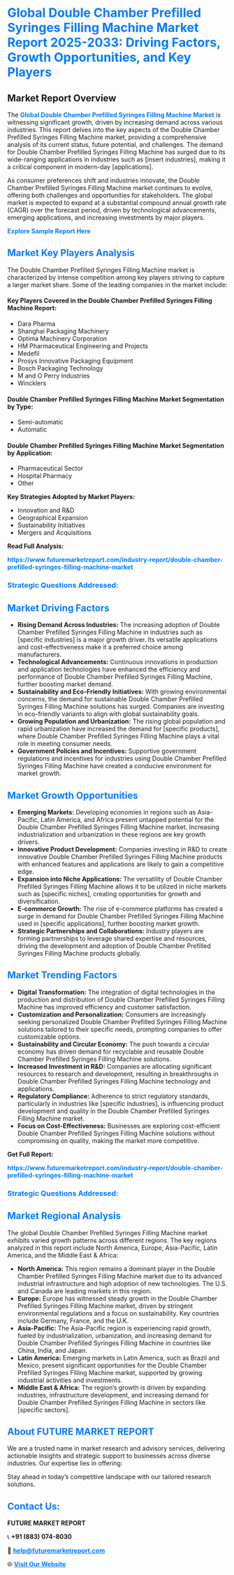 <h1 style="color: #007BFF;">Global Double Chamber Prefilled Syringes Filling Machine Market Report 2025-2033: Driving Factors, Growth Opportunities, and Key Players</h1>

<section id="overview">
<h2>Market Report Overview</h2>
<p>The <a href="https://www.futuremarketreport.com/industry-report/double-chamber-prefilled-syringes-filling-machine-market" style="color: #007BFF; text-decoration: none;"><strong>Global Double Chamber Prefilled Syringes Filling Machine Market</strong></a> is witnessing significant growth, driven by increasing demand across various industries. This report delves into the key aspects of the Double Chamber Prefilled Syringes Filling Machine market, providing a comprehensive analysis of its current status, future potential, and challenges. The demand for Double Chamber Prefilled Syringes Filling Machine has surged due to its wide-ranging applications in industries such as [insert industries], making it a critical component in modern-day [applications].</p>
<p>As consumer preferences shift and industries innovate, the Double Chamber Prefilled Syringes Filling Machine market continues to evolve, offering both challenges and opportunities for stakeholders. The global market is expected to expand at a substantial compound annual growth rate (CAGR) over the forecast period, driven by technological advancements, emerging applications, and increasing investments by major players.</p>
</section>

<section id="overview">
<p><a href="https://www.futuremarketreport.com/request-sample/reportId=79125" style="color: #007BFF; text-decoration: none;"><strong>Explore Sample Report Here</strong></a></p>
</section>

<section id="key-players">
<h2 style="color: #007BFF;">Market Key Players Analysis</h2>
<p>The Double Chamber Prefilled Syringes Filling Machine market is characterized by intense competition among key players striving to capture a larger market share. Some of the leading companies in the market include:</p>
<h4>Key Players Covered in the Double Chamber Prefilled Syringes Filling Machine Report:</h4>
<ul><li>Dara Pharma</li><li>Shanghai Packaging Machinery</li><li>Optima Machinery Corporation</li><li>HM Pharmaceutical Engineering and Projects</li><li>Medefil</li><li>Prosys Innovative Packaging Equipment</li><li>Bosch Packaging Technology</li><li>M and O Perry Industries</li><li>Wincklers</li></ul>
<h4>Double Chamber Prefilled Syringes Filling Machine Market Segmentation by Type:</h4>
<ul><li>Semi-automatic</li><li>Automatic</li></ul>

<h4>Double Chamber Prefilled Syringes Filling Machine Market Segmentation by Application:</h4>
<ul><li>Pharmaceutical Sector</li><li>Hospital Pharmacy</li><li>Other</li></ul>
<p><strong>Key Strategies Adopted by Market Players:</strong></p>
<ul>
<li>Innovation and R&D</li>
<li>Geographical Expansion</li>
<li>Sustainability Initiatives</li>
<li>Mergers and Acquisitions</li>
</ul>
</section>

<section>
<p><strong>Read Full Analysis: </strong></p><a href="https://www.futuremarketreport.com/industry-report/double-chamber-prefilled-syringes-filling-machine-market" style="color: #007BFF; text-decoration: none;"><strong>https://www.futuremarketreport.com/industry-report/double-chamber-prefilled-syringes-filling-machine-market</strong></a>
<h3 style="color: #007BFF;">Strategic Questions Addressed:</h3>
</section>

<section id="driving-factors">
<h2 style="color: #007BFF;">Market Driving Factors</h2>
<ul>
<li><strong>Rising Demand Across Industries:</strong> The increasing adoption of Double Chamber Prefilled Syringes Filling Machine in industries such as [specific industries] is a major growth driver. Its versatile applications and cost-effectiveness make it a preferred choice among manufacturers.</li>
<li><strong>Technological Advancements:</strong> Continuous innovations in production and application technologies have enhanced the efficiency and performance of Double Chamber Prefilled Syringes Filling Machine, further boosting market demand.</li>
<li><strong>Sustainability and Eco-Friendly Initiatives:</strong> With growing environmental concerns, the demand for sustainable Double Chamber Prefilled Syringes Filling Machine solutions has surged. Companies are investing in eco-friendly variants to align with global sustainability goals.</li>
<li><strong>Growing Population and Urbanization:</strong> The rising global population and rapid urbanization have increased the demand for [specific products], where Double Chamber Prefilled Syringes Filling Machine plays a vital role in meeting consumer needs.</li>
<li><strong>Government Policies and Incentives:</strong> Supportive government regulations and incentives for industries using Double Chamber Prefilled Syringes Filling Machine have created a conducive environment for market growth.</li>
</ul>
</section>

<section id="growth-opportunities">
<h2 style="color: #007BFF;">Market Growth Opportunities</h2>
<ul>
<li><strong>Emerging Markets:</strong> Developing economies in regions such as Asia-Pacific, Latin America, and Africa present untapped potential for the Double Chamber Prefilled Syringes Filling Machine market. Increasing industrialization and urbanization in these regions are key growth drivers.</li>
<li><strong>Innovative Product Development:</strong> Companies investing in R&D to create innovative Double Chamber Prefilled Syringes Filling Machine products with enhanced features and applications are likely to gain a competitive edge.</li>
<li><strong>Expansion into Niche Applications:</strong> The versatility of Double Chamber Prefilled Syringes Filling Machine allows it to be utilized in niche markets such as [specific niches], creating opportunities for growth and diversification.</li>
<li><strong>E-commerce Growth:</strong> The rise of e-commerce platforms has created a surge in demand for Double Chamber Prefilled Syringes Filling Machine used in [specific applications], further boosting market growth.</li>
<li><strong>Strategic Partnerships and Collaborations:</strong> Industry players are forming partnerships to leverage shared expertise and resources, driving the development and adoption of Double Chamber Prefilled Syringes Filling Machine products globally.</li>
</ul>
</section>

<section id="trending-factors">
<h2 style="color: #007BFF;">Market Trending Factors</h2>
<ul>
<li><strong>Digital Transformation:</strong> The integration of digital technologies in the production and distribution of Double Chamber Prefilled Syringes Filling Machine has improved efficiency and customer satisfaction.</li>
<li><strong>Customization and Personalization:</strong> Consumers are increasingly seeking personalized Double Chamber Prefilled Syringes Filling Machine solutions tailored to their specific needs, prompting companies to offer customizable options.</li>
<li><strong>Sustainability and Circular Economy:</strong> The push towards a circular economy has driven demand for recyclable and reusable Double Chamber Prefilled Syringes Filling Machine solutions.</li>
<li><strong>Increased Investment in R&D:</strong> Companies are allocating significant resources to research and development, resulting in breakthroughs in Double Chamber Prefilled Syringes Filling Machine technology and applications.</li>
<li><strong>Regulatory Compliance:</strong> Adherence to strict regulatory standards, particularly in industries like [specific industries], is influencing product development and quality in the Double Chamber Prefilled Syringes Filling Machine market.</li>
<li><strong>Focus on Cost-Effectiveness:</strong> Businesses are exploring cost-efficient Double Chamber Prefilled Syringes Filling Machine solutions without compromising on quality, making the market more competitive.</li>
</ul>
</section>

<section>
<p><strong>Get Full Report: </strong></p><a href="https://www.futuremarketreport.com/industry-report/double-chamber-prefilled-syringes-filling-machine-market" style="color: #007BFF; text-decoration: none;"><strong>https://www.futuremarketreport.com/industry-report/double-chamber-prefilled-syringes-filling-machine-market</strong></a>
<h3 style="color: #007BFF;">Strategic Questions Addressed:</h3>
</section>


<section id="regional-analysis">
<h2 style="color: #007BFF;">Market Regional Analysis</h2>
<p>The global Double Chamber Prefilled Syringes Filling Machine market exhibits varied growth patterns across different regions. The key regions analyzed in this report include North America, Europe, Asia-Pacific, Latin America, and the Middle East & Africa:</p>
<ul>
<li><strong>North America:</strong> This region remains a dominant player in the Double Chamber Prefilled Syringes Filling Machine market due to its advanced industrial infrastructure and high adoption of new technologies. The U.S. and Canada are leading markets in this region.</li>
<li><strong>Europe:</strong> Europe has witnessed steady growth in the Double Chamber Prefilled Syringes Filling Machine market, driven by stringent environmental regulations and a focus on sustainability. Key countries include Germany, France, and the U.K.</li>
<li><strong>Asia-Pacific:</strong> The Asia-Pacific region is experiencing rapid growth, fueled by industrialization, urbanization, and increasing demand for Double Chamber Prefilled Syringes Filling Machine in countries like China, India, and Japan.</li>
<li><strong>Latin America:</strong> Emerging markets in Latin America, such as Brazil and Mexico, present significant opportunities for the Double Chamber Prefilled Syringes Filling Machine market, supported by growing industrial activities and investments.</li>
<li><strong>Middle East & Africa:</strong> The region’s growth is driven by expanding industries, infrastructure development, and increasing demand for Double Chamber Prefilled Syringes Filling Machine in sectors like [specific sectors].</li>
</ul>
</section>

<footer>
<h2 style="color: #007BFF;">About FUTURE MARKET REPORT</h2>
<p>We are a trusted name in market research and advisory services, delivering actionable insights and strategic support to businesses across diverse industries. Our expertise lies in offering:</p>

<p>Stay ahead in today’s competitive landscape with our tailored research solutions.</p>

<h2 style="color: #007BFF;">Contact Us:</h2>
<p><strong>FUTURE MARKET REPORT</strong></p>
<p>📞 <strong>+91 (883) 074-8030</strong></p>
<p>📧 <strong><a href="mailto:help@futuremarketreport.com" style="color: #007BFF;">help@futuremarketreport.com</a></strong></p>
<p>🌐 <strong><a href="https://www.futuremarketreport.com/" style="color: #007BFF;">Visit Our Website</a></strong></p>
</footer>